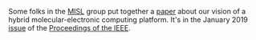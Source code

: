 ---
---

Some folks in the [MISL][] group put together a [paper][pieee] about our vision of a
hybrid molecular-electronic computing platform.
It's in the January 2019 [issue][] of the [Proceedings of the IEEE][pieee].

[issue]: https://ieeexplore.ieee.org/xpl/tocresult.jsp?isnumber=8589029
[pieee]: https://ieeexplore.ieee.org/abstract/document/8556046
[misl]: http://misl.cs.washington.edu
